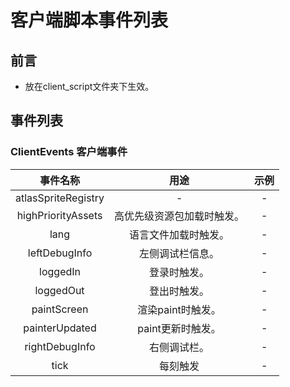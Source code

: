 # 客户端脚本事件列表

## 前言

- 放在client_script文件夹下生效。

## 事件列表

### ClientEvents 客户端事件

|   事件名称    |   用途    |   示例    |
|:------------:|:---------:|:---------:|
|   atlasSpriteRegistry   |   -   |   -   |
|   highPriorityAssets   |   高优先级资源包加载时触发。   |   -   |
|   lang   |   语言文件加载时触发。   |   -   |
|   leftDebugInfo   |   左侧调试栏信息。   |   -   |
|   loggedIn   |   登录时触发。   |   -   |
|   loggedOut   |   登出时触发。   |   -   |
|   paintScreen   |   渲染paint时触发。   |   -   |
|   painterUpdated   |   paint更新时触发。   |   -   |
|   rightDebugInfo   |   右侧调试栏。   |   -   |
|   tick   |   每刻触发   |   -   |
